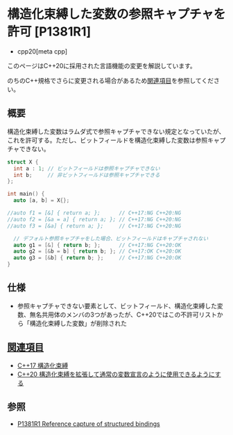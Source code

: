 # 構造化束縛した変数の参照キャプチャを許可 [P1381R1]
* cpp20[meta cpp]

<!-- start lang caution -->

このページはC++20に採用された言語機能の変更を解説しています。

のちのC++規格でさらに変更される場合があるため[関連項目](#relative_page)を参照してください。

<!-- last lang caution -->

## 概要
構造化束縛した変数はラムダ式で参照キャプチャできない規定となっていたが、これを許可する。ただし、ビットフィールドを構造化束縛した変数は参照キャプチャできない。

```cpp
struct X {
  int a : 1; // ビットフィールドは参照キャプチャできない
  int b;     // 非ビットフィールドは参照キャプチャできる
};

int main() {
  auto [a, b] = X{};

//auto f1 = [&] { return a; };      // C++17:NG C++20:NG
//auto f2 = [&a = a] { return a; }; // C++17:NG C++20:NG
//auto f3 = [&a] { return a; };     // C++17:NG C++20:NG

  // デフォルト参照キャプチャをした場合、ビットフィールドはキャプチャされない
  auto g1 = [&] { return b; };      // C++17:NG C++20:OK
  auto g2 = [&b = b] { return b; }; // C++17:OK C++20:OK
  auto g3 = [&b] { return b; };     // C++17:NG C++20:OK
}
```


## 仕様
- 参照キャプチャできない要素として、ビットフィールド、構造化束縛した変数、無名共用体のメンバの3つがあったが、C++20ではこの不許可リストから「構造化束縛した変数」が削除された


## <a id="relative-page" href="#relative-page">関連項目</a>
- [C++17 構造化束縛](/lang/cpp17/structured_bindings.md)
- [C++20 構造化束縛を拡張して通常の変数宣言のように使用できるようにする](extending_structured_bindings_to_be_more_like_variable_declarations.md)


## 参照
- [P1381R1 Reference capture of structured bindings](http://www.open-std.org/jtc1/sc22/wg21/docs/papers/2019/p1381r1.html)